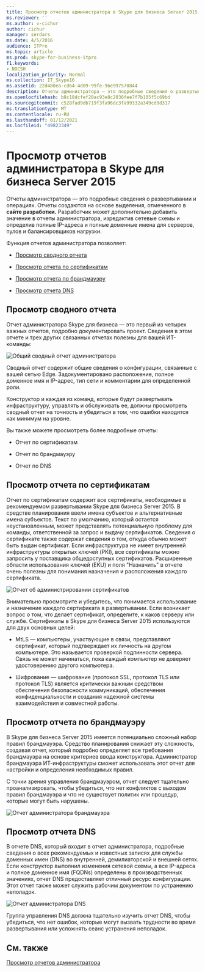 ```yaml
---
title: Просмотр отчетов администратора в Skype для бизнеса Server 2015
ms.reviewer: ''
ms.author: v-cichur
author: cichur
manager: serdars
ms.date: 4/5/2016
audience: ITPro
ms.topic: article
ms.prod: skype-for-business-itpro
f1.keywords:
- NOCSH
localization_priority: Normal
ms.collection: IT_Skype16
ms.assetid: 22d480ea-cd64-4d09-99fe-96e997570844
description: Отчеты администратора — это подробные сведения о развертывании и операциях. Отчеты создаются на основе выборок, помеченных на сайтах разработки. Разработчик может дополнительно добавить значение в отчеты администратора, изредактив сетевые схемы и определив полные IP-адреса и полные доменные имена для серверов, пулов и балансировщиков нагрузки.
ms.openlocfilehash: b8c18dcfef28ac93e8c2036fee7f7b105f5c69bd
ms.sourcegitcommit: c528fad9db719f3fa96dc3fa99332a349cd9d317
ms.translationtype: MT
ms.contentlocale: ru-RU
ms.lasthandoff: 01/12/2021
ms.locfileid: "49823349"
---
```

# <a name="review-the-administrator-reports-in-skype-for-business-server-2015"></a>Просмотр отчетов администратора в Skype для бизнеса Server 2015

Отчеты администратора — это подробные сведения о развертывании и операциях. Отчеты создаются на основе выделения, отмеченного в **сайте разработки.** Разработчик может дополнительно добавить значение в отчеты администратора, изредактив сетевые схемы и определив полные IP-адреса и полные доменные имена для серверов, пулов и балансировщиков нагрузки.

Функция отчетов администратора позволяет:

- [Просмотр сводного отчета](review-the-administrator-reports.md#Summary_report)

- [Просмотр отчета по сертификатам](review-the-administrator-reports.md#Certificates_Report)

- [Просмотр отчета по брандмауэру](review-the-administrator-reports.md#Firewall_report)

- [Просмотр отчета DNS](review-the-administrator-reports.md#DNS_Report)

## <a name="review-the-summary-report"></a>Просмотр сводного отчета
<a name="Summary_report"> </a>

Отчет администратора Skype для бизнеса — это первый из четырех важных отчетов, подробно документировать проект. Сведения в этом отчете и трех других связанных отчетах полезны для вашей ИТ-команды:

![Общий сводный отчет администратора](../../media/General_Summary_Report_Admin_Report.png)

Сводный отчет содержит общие сведения о конфигурации, связанные с вашей сетью Edge. Задокументировано расположение, полное доменное имя и IP-адрес, тип сети и комментарии для определенной роли.

Конструктор и каждая из команд, которые будут развертывать инфраструктуру, управлять и обслуживать ее, должны просмотреть сводный отчет на точность и убедиться в том, что ошибки находятся как минимум на уровне.

Вы также можете просмотреть более подробные отчеты:

- Отчет по сертификатам

- Отчет по брандмауэру

- Отчет по DNS

## <a name="review-the-certificates-report"></a>Просмотр отчета по сертификатам
<a name="Certificates_Report"> </a>

Отчет по сертификатам содержит все сертификаты, необходимые в рекомендуемом развертывании Skype для бизнеса Server 2015. В средстве планирования ввели имена субъектов и альтернативные имена субъектов. Текст по умолчанию, который остается неустановленным, может представлять потенциальную проблему для команды, ответственной за запрос и выдачу сертификатов. Сведения о сертификате также содержат сведения о том, откуда обычно может быть выдан сертификат. Если инфраструктура не имеет внутренней инфраструктуры открытых ключей (PKI), все сертификаты можно запросить у поставщика общедоступных сертификатов. Расширенные области использования ключей (EKU) и поля "Назначить" в отчете очень полезны для понимания назначения и расположения каждого сертификата.

![Отчет об администрировании сертификатов](../../media/Certificates_Report_Admin_Report.png)

Внимательно просмотрите и убедитесь, что понимается использование и назначение каждого сертификата в развертывании. Если возникает вопрос о том, что делает сертификат, определите, к каков серверу или службе. Сертификаты в Skype для бизнеса Server 2015 используются для двух основных целей:

- MtLS — компьютеры, участвующие в связи, представляют сертификат, который подтверждает их личность на другом компьютере. Это называется проверкой подлинности сервера. Связь не может начинаться, пока каждый компьютер не доверяет удостоверению другого компьютера.

- Шифрование — шифрование (протокол SSL, протокол TLS или протокол TLS) является критически важным средством обеспечения безопасности коммуникаций, обеспечения конфиденциальности и создания надежной системы взаимодействия и совместной работы.

## <a name="review-the-firewall-report"></a>Просмотр отчета по брандмауэру
<a name="Firewall_report"> </a>

В Skype для бизнеса Server 2015 имеется потенциально сложный набор правил брандмауэра. Средство планирования снижает эту сложность, создавая отчет, который подробно определяет все требования брандмауэра на основе критериев ввода конструктора. Администратор брандмауэра ИТ-инфраструктуры сможет использовать этот отчет для настройки и определения необходимых правил.

С точки зрения управления брандмауэром, отчет следует тщательно проанализировать, чтобы убедиться, что нет конфликтов с выходом правил брандмауэра и что не существует политик или процедур, которые могут быть нарушены.

![Отчет администратора брандмауэра](../../media/Firewall_Report_Admin_Report.png)

## <a name="review-the-dns-report"></a>Просмотр отчета DNS
<a name="DNS_Report"> </a>

В отчете DNS, который входит в отчет администратора, подробные сведения о всех рекомендуемых и известных записях для службы доменных имен (DNS) во внутренней, демилиаторской и внешней сетях. Если конструктор выполнил изменения сетевой схемы, а все IP-адреса и полное доменное имя (FQDNs) определены в производственных значениях, отчет DNS предоставляет отличный ресурс конфигурации. Этот отчет также может служить рабочим документом по устранению неполадок.

![Отчет администратора DNS](../../media/DNS_Report_Admin_Report.png)

Группа управления DNS должна тщательно изучить отчет DNS, чтобы убедиться, что нет ошибок, которые могут вызвать трудности во время развертывания или усложнять сеанс устранения неполадок.

## <a name="see-also"></a>См. также
<a name="DNS_Report"> </a>

[Просмотр отчетов администратора](https://technet.microsoft.com/library/1dee56a9-a033-4201-9765-e3469bd7d3e3.aspx)
